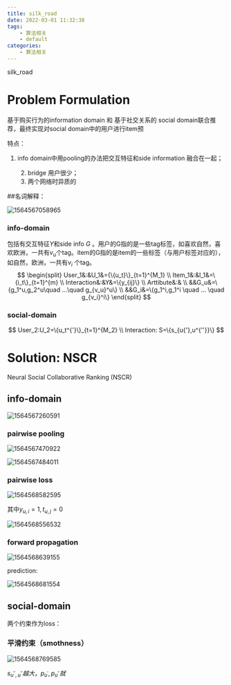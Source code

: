 ```yaml
---
title: silk_road
date: 2022-03-01 11:32:38
tags:
    - 算法相关
    - default
categories: 
    - 算法相关
---
```


silk_road

<!-- more -->


# Problem Formulation

基于购买行为的information domain 和 基于社交关系的 social domain联合推荐，最终实现对social domain中的用户进行item预

特点：

1. info domain中用pooling的办法把交互特征和side information 融合在一起；

 	2. bridge 用户很少；
 	3. 两个网络时异质的

##名词解释：

![1564567058965]([comment]silk_road.assets/1564567058965.png)

### info-domain

包括有交互特征$Y$和side info $G$ 。用户的G指的是一些tag标签，如喜欢自然，喜欢欧洲，一共有$v_u$个tag。item的G指的是item的一些标签（与用户标签对应的），如自然，欧洲，一共有$v_i$ 个tag。
$$
\begin{split}
User_1&:&U_1&={\{u_t}\}_{t=1}^{M_1}  \\
Item_1&:&I_1&=\{i_t\}_{t=1}^{m}  \\
Interaction&:&Y&=\{y_{ij}\} \\
Arttibute&:& \\
&&G_u&=\{g_1^u,g_2^u\quad ...\quad g_{v_u}^u\} \\
&&G_i&=\{g_1^i,g_1^i \quad ... \quad g_{v_i}^i\}
\end{split}
$$

### social-domain

$$
User_2:U_2=\{u_t^{'}\}_{t=1}^{M_2} \\
Interaction: S=\{s_{u{'},u^{''}}\}
$$





# Solution: NSCR

Neural Social Collaborative Ranking (NSCR)

## info-domain

![1564567260591]([comment]silk_road.assets/1564567260591.png)

### pairwise pooling

![1564567470922]([comment]silk_road.assets/1564567470922.png)

![1564567484011]([comment]silk_road.assets/1564567484011.png)

### pairwise loss

![1564568582595]([comment]silk_road.assets/1564568582595.png)

其中$y_{u,i}=1,t_{u,j}=0$

![1564568556532]([comment]silk_road.assets/1564568556532.png)

### forward propagation

![1564568639155]([comment]silk_road.assets/1564568639155.png)

prediction:

![1564568681554]([comment]silk_road.assets/1564568681554.png)

## social-domain

两个约束作为loss：

### 平滑约束（smothness）

![1564568769585]([comment]silk_road.assets/1564568769585.png)

$s_{u^{''},u^{''}} 越大，p_{u^{'}},p_{u^{''}}就$